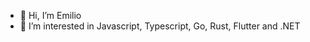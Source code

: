 - 👋 Hi, I’m Emilio
- 👀 I’m interested in Javascript, Typescript, Go, Rust, Flutter and .NET

<!---
EmiiFont/EmiiFont is a ✨ special ✨ repository because its `README.md` (this file) appears on your GitHub profile.
You can click the Preview link to take a look at your changes.
--->

